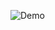
![Demo](https://media.giphy.com/media/3oFzmhYBKWN79c58Ws/giphy.gif?cid=82a1493bd8caa0frp0f8qxzq04q9c66ny8i3vnclw4od3rou&ep=v1_gifs_trending&rid=giphy.gif&ct=g)
